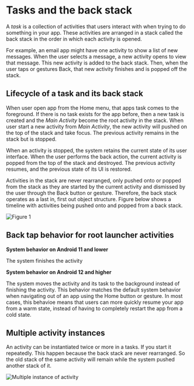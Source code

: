 # Tasks and the back stack

A *task* is a collection of activities that users interact with when trying to do something in your app. These activities are arranged in a stack called the back stack in the order in which each activity is opened.

For example, an email app might have one activity to show a list of new messages. When the user selects a message, a new activity opens to view that message. This new activity is added to the back stack. Then, when the user taps or gestures Back, that new activity finishes and is popped off the stack.

## Lifecycle of a task and its back stack

When user open app from the Home menu, that apps task comes to the foreground. If there is no task exists for the app before, then a new task is created and the *Main Activity* become the root activity in the stack. When user start a new activity from *Main Activity*, the new activity will pushed on the top of the stack and take focus. The previous activity remains in the stack but is stopped. 

When an activity is stopped, the system retains the current state of its user interface. When the user performs the back action, the current activity is popped from the top of the stack and destroyed. The previous activity resumes, and the previous state of its UI is restored.

Activities in the stack are never rearranged, only pushed onto or popped from the stack as they are started by the current activity and dismissed by the user through the Back button or gesture. Therefore, the back stack operates as a last in, first out object structure. Figure below shows a timeline with activities being pushed onto and popped from a back stack.

![Figure 1](https://developer.android.com/static/images/fundamentals/diagram_backstack.png)

## Back tap behavior for root launcher activities

**System behavior on Android 11 and lower**

The system finishes the activity

**System behavior on Android 12 and higher**

The system moves the activity and its task to the background instead of finishing the activity. This behavior matches the default system behavior when navigating out of an app using the Home button or gesture. In most cases, this behavioe means that users can more quickly resume your app from a warm state, instead of having to completely restart the app from a cold state.

## Multiple activity instances

An activity can be instantiated twice or more in a tasks. If you start it repeatedly. This happen because the back stack are never rearranged. So the old stack of the same activity will remain while the system pushed another stack of it.

![Multiple instance of activity](https://developer.android.com/static/images/fundamentals/diagram_multiple_instances.png)